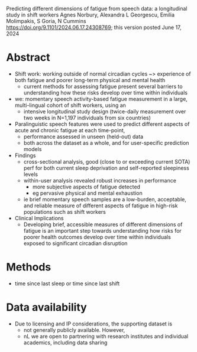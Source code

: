 Predicting different dimensions of fatigue from speech data:
  a longitudinal study in shift workers
Agnes Norbury, Alexandra L Georgescu, Emilia Molimpakis, S Goria, N Cummins
https://doi.org/9.1101/2024.06.17.24308769; this version posted June 17, 2024

# Abstract

* Shift work: working outside of normal circadian cycles
  ~> experience of both fatigue and poorer long-term physical and mental health
  * current methods for assessing fatigue present several barriers to
    understanding how these risks develop over time within individuals
* we: momentary speech activity-based fatigue measurement
  in a large, multi-lingual cohort of shift workers, using an
  * intensive longitudinal study design (twice-daily measurement over two weeks
    in N=1,197 individuals from six countries)
* Paralinguistic speech features were used to
  predict different aspects of acute and chronic fatigue at each time-point,
  * performance assessed in unseen (held-out) data
  * both across the dataset as a whole, and for user-specific prediction models
* Findings
  * cross-sectional analysis, good (close to or exceeding current SOTA) perf
    for both current sleep deprivation and self-reported sleepiness levels
  * within-user analysis revealed robust increases in performance
    * more subjective aspects of fatigue detected 
    * eg pervasive physical and mental exhaustion
  * ie brief momentary speech samples are a low-burden, acceptable, and
    reliable measure of different aspects of fatigue
    in high-risk populations such as shift workers
* Clinical Implications
  * Developing brief, accessible measures of different dimensions of fatigue is
    an important step towards understanding
    how risks for poorer health outcomes develop over time
    within individuals exposed to significant circadian disruption

# Methods

* time since last sleep or time since last shift

# Data availability

* Due to licensing and IP considerations, the supporting dataset is 
  * not generally publicly available. However, 
  * nL we are open to partnering with research institutes and individual
    academics, including data sharing

